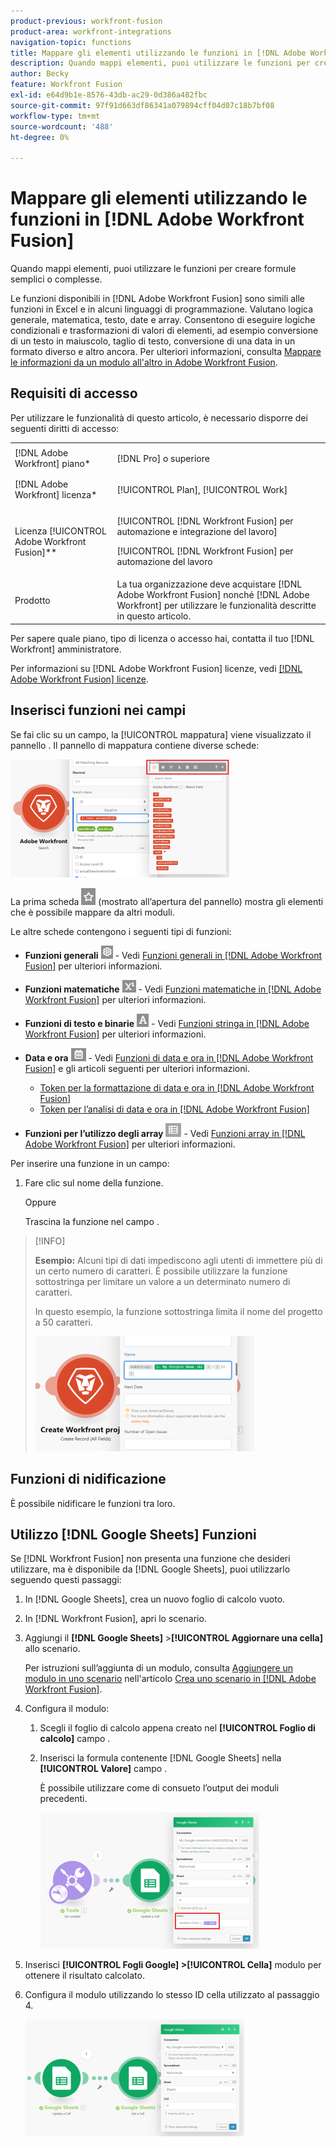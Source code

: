 ```yaml
---
product-previous: workfront-fusion
product-area: workfront-integrations
navigation-topic: functions
title: Mappare gli elementi utilizzando le funzioni in [!DNL Adobe Workfront Fusion]
description: Quando mappi elementi, puoi utilizzare le funzioni per creare formule semplici o complesse.
author: Becky
feature: Workfront Fusion
exl-id: e64d9b1e-8576-43db-ac29-0d386a482fbc
source-git-commit: 97f91d663df86341a079894cff04d07c18b7bf08
workflow-type: tm+mt
source-wordcount: '488'
ht-degree: 0%

---
```


# Mappare gli elementi utilizzando le funzioni in [!DNL Adobe Workfront Fusion]

Quando mappi elementi, puoi utilizzare le funzioni per creare formule semplici o complesse.

Le funzioni disponibili in [!DNL Adobe Workfront Fusion] sono simili alle funzioni in Excel e in alcuni linguaggi di programmazione. Valutano logica generale, matematica, testo, date e array. Consentono di eseguire logiche condizionali e trasformazioni di valori di elementi, ad esempio conversione di un testo in maiuscolo, taglio di testo, conversione di una data in un formato diverso e altro ancora. Per ulteriori informazioni, consulta [Mappare le informazioni da un modulo all&#39;altro in Adobe Workfront Fusion](../../workfront-fusion/mapping/map-information-between-modules.md).

## Requisiti di accesso

Per utilizzare le funzionalità di questo articolo, è necessario disporre dei seguenti diritti di accesso:

<table style="table-layout:auto">
 <col> 
 <col> 
 <tbody> 
  <tr> 
   <td role="rowheader">[!DNL Adobe Workfront] piano*</td> 
   <td> <p>[!DNL Pro] o superiore</p> </td> 
  </tr> 
  <tr data-mc-conditions=""> 
   <td role="rowheader">[!DNL Adobe Workfront] licenza*</td> 
   <td> <p>[!UICONTROL Plan], [!UICONTROL Work]</p> </td> 
  </tr> 
  <tr> 
   <td role="rowheader">Licenza [!UICONTROL Adobe Workfront Fusion]**</td> 
   <td> <p>[!UICONTROL [!DNL Workfront Fusion] per automazione e integrazione del lavoro] </p><p>[!UICONTROL [!DNL Workfront Fusion] per automazione del lavoro</p>  </td> 
  </tr> 
  <tr> 
   <td role="rowheader">Prodotto</td> 
   <td>La tua organizzazione deve acquistare [!DNL Adobe Workfront Fusion] nonché [!DNL Adobe Workfront] per utilizzare le funzionalità descritte in questo articolo.</td> 
  </tr> 
 </tbody> 
</table>

Per sapere quale piano, tipo di licenza o accesso hai, contatta il tuo [!DNL Workfront] amministratore.

Per informazioni su [!DNL Adobe Workfront Fusion] licenze, vedi [[!DNL Adobe Workfront Fusion] licenze](../../workfront-fusion/get-started/license-automation-vs-integration.md).

## Inserisci funzioni nei campi

Se fai clic su un campo, la [!UICONTROL mappatura] viene visualizzato il pannello . Il pannello di mappatura contiene diverse schede:

![](assets/functions-toolbar-350x189.png)

La prima scheda ![](assets/toolbar-icon-functions-you-map-from-other-modules.png) (mostrato all’apertura del pannello) mostra gli elementi che è possibile mappare da altri moduli.

Le altre schede contengono i seguenti tipi di funzioni:

* **Funzioni generali** ![](assets/toolbar-icon-general-function.png) - Vedi [Funzioni generali in [!DNL Adobe Workfront Fusion]](../../workfront-fusion/functions/general-functions.md) per ulteriori informazioni.

* **Funzioni matematiche** ![](assets/toolbar-icon-math-functions.png) - Vedi [Funzioni matematiche in [!DNL Adobe Workfront Fusion]](../../workfront-fusion/functions/math-functions.md) per ulteriori informazioni.

* **Funzioni di testo e binarie** ![](assets/toolbar-icon-text&binary-functions.png) - Vedi [Funzioni stringa in [!DNL Adobe Workfront Fusion]](../../workfront-fusion/functions/string-functions.md) per ulteriori informazioni.

* **Data e ora** ![](assets/toolbar-icon-date&time-functions.png) - Vedi [Funzioni di data e ora in [!DNL Adobe Workfront Fusion]](../../workfront-fusion/functions/date-and-time-functions.md) e gli articoli seguenti per ulteriori informazioni.

   * [Token per la formattazione di data e ora in [!DNL Adobe Workfront Fusion]](../../workfront-fusion/functions/tokens-for-date-and-time-formatting.md)
   * [Token per l’analisi di data e ora in [!DNL Adobe Workfront Fusion]](../../workfront-fusion/functions/tokens-for-date-and-time-parsing.md)

* **Funzioni per l’utilizzo degli array** ![](assets/toolbar-icon-functions-for-arrays.png) - Vedi [Funzioni array in [!DNL Adobe Workfront Fusion]](../../workfront-fusion/functions/array-functions.md) per ulteriori informazioni.

Per inserire una funzione in un campo:

1. Fare clic sul nome della funzione.

   Oppure

   Trascina la funzione nel campo .

>[!INFO]
>
>**Esempio:** Alcuni tipi di dati impediscono agli utenti di immettere più di un certo numero di caratteri. È possibile utilizzare la funzione sottostringa per limitare un valore a un determinato numero di caratteri.
>
>In questo esempio, la funzione sottostringa limita il nome del progetto a 50 caratteri.
>
>![](assets/example-meet-length-restriction-350x184.png)

## Funzioni di nidificazione

È possibile nidificare le funzioni tra loro.

## Utilizzo [!DNL Google Sheets] Funzioni

Se [!DNL Workfront Fusion] non presenta una funzione che desideri utilizzare, ma è disponibile da [!DNL Google Sheets], puoi utilizzarlo seguendo questi passaggi:

1. In [!DNL Google Sheets], crea un nuovo foglio di calcolo vuoto.
1. In [!DNL Workfront Fusion], apri lo scenario.
1. Aggiungi il **[!DNL Google Sheets]** >**[!UICONTROL Aggiornare una cella]** allo scenario.

   Per istruzioni sull’aggiunta di un modulo, consulta [Aggiungere un modulo in uno scenario](../../workfront-fusion/scenarios/create-a-scenario.md#add) nell&#39;articolo [Crea uno scenario in [!DNL Adobe Workfront Fusion]](../../workfront-fusion/scenarios/create-a-scenario.md).

1. Configura il modulo:

   1. Scegli il foglio di calcolo appena creato nel **[!UICONTROL Foglio di calcolo]** campo .
   1. Inserisci la formula contenente [!DNL Google Sheets] nella **[!UICONTROL Valore]** campo .

      È possibile utilizzare come di consueto l’output dei moduli precedenti.

      ![](assets/exploit-google-sheet-functions-350x218.png)

1. Inserisci **[!UICONTROL Fogli Google] >[!UICONTROL Cella]** modulo per ottenere il risultato calcolato.
1. Configura il modulo utilizzando lo stesso ID cella utilizzato al passaggio 4.

   ![](assets/exploit-google-sheet-functions-2-350x187.png)
